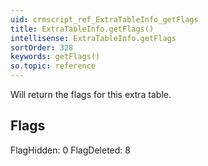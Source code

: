 ```yaml
---
uid: crmscript_ref_ExtraTableInfo_getFlags
title: ExtraTableInfo.getFlags()
intellisense: ExtraTableInfo.getFlags
sortOrder: 328
keywords: getFlags()
so.topic: reference
---
```


Will return the flags for this extra table.

## Flags

FlagHidden: 0
FlagDeleted: 8



